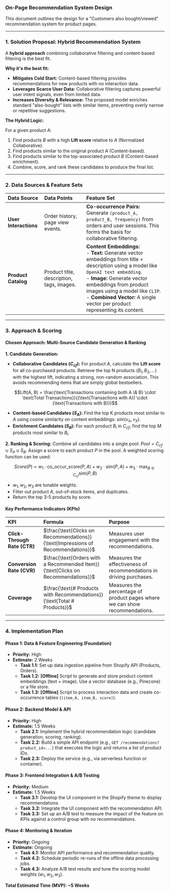 ### On-Page Recommendation System Design

This document outlines the design for a "Customers also bought/viewed" recommendation system for product pages.

---

### 1. Solution Proposal: Hybrid Recommendation System

A **hybrid approach** combining collaborative filtering and content-based filtering is the best fit.

**Why it's the best fit:**
* **Mitigates Cold Start:** Content-based filtering provides recommendations for new products with no interaction data.
* **Leverages Scarce User Data:** Collaborative filtering captures powerful user intent signals, even from limited data.
* **Increases Diversity & Relevance:** The proposed model enriches standard "also-bought" lists with similar items, preventing overly narrow or repetitive suggestions.

**The Hybrid Logic:**

For a given product $A$:
1.  Find products $B$ with a high **Lift score** relative to $A$ (Normalized Collaborative).
2.  Find products similar to the original product $A$ (Content-based).
3.  Find products similar to the top-associated product $B$ (Content-based enrichment).
4.  Combine, score, and rank these candidates to produce the final list.

---

### 2. Data Sources & Feature Sets

| Data Source | Data Points | Feature Set |
| :--- | :--- | :--- |
| **User Interactions** | Order history, page view events. | **Co-occurrence Pairs:** Generate `(product_A, product_B, frequency)` from orders and user sessions. This forms the basis for collaborative filtering. |
| **Product Catalog** | Product title, description, tags, images. | **Content Embeddings:**<br> - **Text:** Generate vector embeddings from title + description using a model like `OpenAI text embedding`.<br> - **Image:** Generate vector embeddings from product images using a model like `CLIP`.<br> - **Combined Vector:** A single vector per product representing its content. |

---

### 3. Approach & Scoring

#### Chosen Approach: Multi-Source Candidate Generation & Ranking

**1. Candidate Generation:**
* **Collaborative Candidates ($C_{cf}$):** For product $A$, calculate the **Lift score** for all co-purchased products. Retrieve the top N products ($B_1, B_2, ...$) with the highest lift, indicating a strong, non-random association. This avoids recommending items that are simply global bestsellers.

$$Lift(A, B) = \frac{\text{Transactions containing both A \& B} \cdot \text{Total Transactions}}{(\text{Transactions with A}) \cdot (\text{Transactions with B})}$$


* **Content-based Candidates ($S_A$):** Find the top K products most similar to $A$ using cosine similarity on content embeddings: $sim(v_A, v_X)$.
* **Enrichment Candidates ($S_B$):** For each product $B_i$ in $C_{cf}$, find the top M products most similar to $B_i$.

**2. Ranking & Scoring:**
Combine all candidates into a single pool: $Pool = C_{cf} \cup S_A \cup S_B$.
Assign a score to each product $P$ in the pool. A weighted scoring function can be used:

$$Score(P) = w_1 \cdot \text{co\_occur\_score}(P, A) + w_2 \cdot \text{sim}(P, A) + w_3 \cdot \max_{B \in C_{cf}} \text{sim}(P, B)$$

* $w_1, w_2, w_3$ are tunable weights.
* Filter out product $A$, out-of-stock items, and duplicates.
* Return the top 3-5 products by score.

#### Key Performance Indicators (KPIs)

| KPI | Formula | Purpose |
| :--- | :--- | :--- |
| **Click-Through Rate (CTR)** | $\frac{\text{Clicks on Recommendations}}{\text{Impressions of Recommendations}}$ | Measures user engagement with the recommendations. |
| **Conversion Rate (CVR)** | $\frac{\text{Orders with a Recommended Item}}{\text{Clicks on Recommendations}}$ | Measures the effectiveness of recommendations in driving purchases. |
| **Coverage** | $\frac{\text{# Products with Recommendations}}{\text{Total # Products}}$ | Measures the percentage of product pages where we can show recommendations. |

---

### 4. Implementation Plan

#### Phase 1: Data & Feature Engineering (Foundation)
* **Priority:** High
* **Estimate:** 2 Weeks
    * **Task 1.1:** Set up data ingestion pipeline from Shopify API (Products, Orders).
    * **Task 1.2:** **[Offline]** Script to generate and store product content embeddings (text + image). Use a vector database (e.g., Pinecone) or a file store.
    * **Task 1.3:** **[Offline]** Script to process interaction data and create co-occurrence tables (`(item_A, item_B, score)`).

#### Phase 2: Backend Model & API
* **Priority:** High
* **Estimate:** 1.5 Weeks
    * **Task 2.1:** Implement the hybrid recommendation logic (candidate generation, scoring, ranking).
    * **Task 2.2:** Build a simple API endpoint (e.g., `GET /recommendations?product_id=...`) that executes the logic and returns a list of product IDs.
    * **Task 2.3:** Deploy the service (e.g., via serverless function or container).

#### Phase 3: Frontend Integration & A/B Testing
* **Priority:** Medium
* **Estimate:** 1.5 Weeks
    * **Task 3.1:** Develop the UI component in the Shopify theme to display recommendations.
    * **Task 3.2:** Integrate the UI component with the recommendation API.
    * **Task 3.3:** Set up an A/B test to measure the impact of the feature on KPIs against a control group with no recommendations.

#### Phase 4: Monitoring & Iteration
* **Priority:** Ongoing
* **Estimate:** Ongoing
    * **Task 4.1:** Monitor API performance and recommendation quality.
    * **Task 4.2:** Schedule periodic re-runs of the offline data processing jobs.
    * **Task 4.3:** Analyze A/B test results and tune the scoring model weights ($w_1, w_2, w_3$).

**Total Estimated Time (MVP): ~5 Weeks**